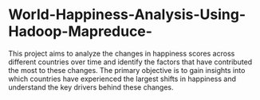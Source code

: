 # World-Happiness-Analysis-Using-Hadoop-Mapreduce-
This project aims to analyze the changes in happiness scores across different countries over time and identify the factors that have contributed the most to these changes. The primary objective is to gain insights into which countries have experienced the largest shifts in happiness and understand the key drivers behind these changes.
